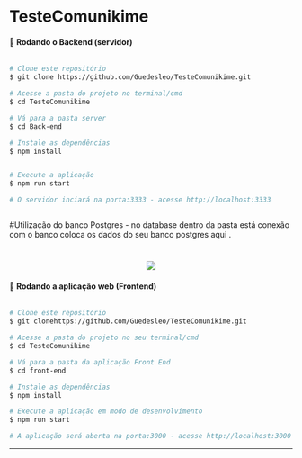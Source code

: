 # TesteComunikime

#### 🎲 Rodando o Backend (servidor)

```bash

# Clone este repositório
$ git clone https://github.com/Guedesleo/TesteComunikime.git

# Acesse a pasta do projeto no terminal/cmd
$ cd TesteComunikime

# Vá para a pasta server
$ cd Back-end

# Instale as dependências
$ npm install


# Execute a aplicação 
$ npm run start

# O servidor inciará na porta:3333 - acesse http://localhost:3333 



```

#Utilização do banco Postgres - no database dentro da pasta está conexão com o banco coloca os dados do seu banco postgres aqui . 
<h1 align=center>
<img src="/bancodados.PNG" />
</h1>


#### 🧭 Rodando a aplicação web (Frontend)

```bash

# Clone este repositório
$ git clonehttps://github.com/Guedesleo/TesteComunikime.git

# Acesse a pasta do projeto no seu terminal/cmd
$ cd TesteComunikime

# Vá para a pasta da aplicação Front End
$ cd front-end

# Instale as dependências
$ npm install

# Execute a aplicação em modo de desenvolvimento
$ npm run start

# A aplicação será aberta na porta:3000 - acesse http://localhost:3000

```

---